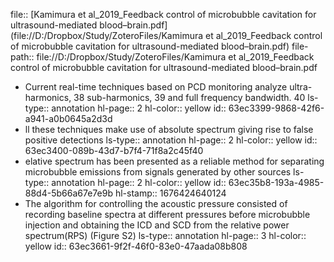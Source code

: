file:: [Kamimura et al_2019_Feedback control of microbubble cavitation for ultrasound-mediated blood–brain.pdf](file://D:/Dropbox/Study/ZoteroFiles/Kamimura et al_2019_Feedback control of microbubble cavitation for ultrasound-mediated blood–brain.pdf)
file-path:: file://D:/Dropbox/Study/ZoteroFiles/Kamimura et al_2019_Feedback control of microbubble cavitation for ultrasound-mediated blood–brain.pdf

- Current real-time techniques based on PCD monitoring analyze ultra-harmonics, 38 sub-harmonics, 39 and full frequency bandwidth. 40 
  ls-type:: annotation
  hl-page:: 2
  hl-color:: yellow
  id:: 63ec3399-9868-42f6-a941-a0b0645a2d3d
- ll these techniques make use of absolute spectrum giving rise to false positive detections
  ls-type:: annotation
  hl-page:: 2
  hl-color:: yellow
  id:: 63ec3400-089b-43d7-b7f4-71f8a2c45f40
- elative spectrum has been presented as a reliable method for separating microbubble emissions from signals generated by other sources
  ls-type:: annotation
  hl-page:: 2
  hl-color:: yellow
  id:: 63ec35b8-193a-4985-88d4-5b66a67e7e9b
  hl-stamp:: 1676424640124
- The algorithm for controlling the acoustic pressure consisted of recording baseline spectra at different pressures before microbubble injection and obtaining the ICD and SCD from the relative power spectrum(RPS) (Figure S2)
  ls-type:: annotation
  hl-page:: 3
  hl-color:: yellow
  id:: 63ec3661-9f2f-46f0-83e0-47aada08b808